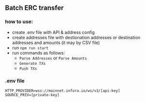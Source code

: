 
## Batch ERC transfer

### how to use:
- create .env file with API & address config
- create addresses file with destionation addresses or destination addresses and amounts (it may by CSV file)
- run ```npm run start```
- run commands as follows:
  * ```Parse Addresses``` or ```Parse Amounts```
  * ```Generate TXs```
  * ```Push TXs```

### .env file
```
HTTP_PROVIDER=wss://mainnet.infura.io/ws/v3/[api-key]
SOURCE_PRIV=[private-key]
```
